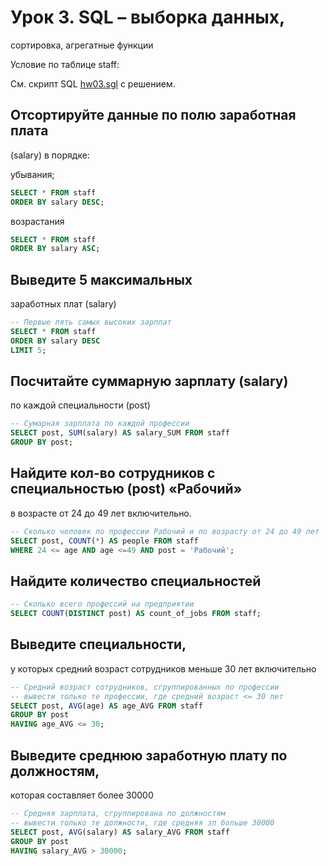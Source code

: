 # Урок 3. SQL – выборка данных,

сортировка, агрегатные функции

Условие по таблице staff:

См. скрипт SQL [hw03.sgl](./hw03.sql) с решением.

## Отсортируйте данные по полю заработная плата

(salary) в порядке:

убывания;

```sql
SELECT * FROM staff
ORDER BY salary DESC;
```

возрастания

```sql
SELECT * FROM staff
ORDER BY salary ASC;
```

## Выведите 5 максимальных

заработных плат (salary)

```sql
-- Первые пять самых высоких зарплат
SELECT * FROM staff
ORDER BY salary DESC
LIMIT 5;
```

## Посчитайте суммарную зарплату (salary)

по каждой специальности (роst)

```sql
-- Сумарная зарплата по каждой профессии
SELECT post, SUM(salary) AS salary_SUM FROM staff
GROUP BY post;
```

## Найдите кол-во сотрудников с специальностью (post) «Рабочий»

в возрасте от 24 до 49 лет включительно.

```sql
-- Сколько человек по профессии Рабочий и по возрасту от 24 до 49 лет
SELECT post, COUNT(*) AS people FROM staff
WHERE 24 <= age AND age <=49 AND post = 'Рабочий';
```

## Найдите количество специальностей

```sql
-- Сколько всего профессий на предприятии
SELECT COUNT(DISTINCT post) AS count_of_jobs FROM staff;
```

## Выведите специальности,

у которых средний возраст сотрудников меньше 30 лет включительно

```sql
-- Средний возраст сотрудников, сгруппированных по профессии
-- вывести только те профессии, где средний возраст <= 30 лет
SELECT post, AVG(age) AS age_AVG FROM staff
GROUP BY post
HAVING age_AVG <= 30;
```

## Выведите среднюю заработную плату по должностям,

которая составляет более 30000

```sql
-- Средняя зарплата, сгруппирована по должностям
-- вывести только те должности, где средняя зп больше 30000
SELECT post, AVG(salary) AS salary_AVG FROM staff
GROUP BY post
HAVING salary_AVG > 30000;
```
